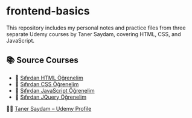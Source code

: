 # frontend-basics

This repository includes my personal notes and practice files from three separate Udemy courses by Taner Saydam, covering HTML, CSS, and JavaScript.

## 📚 Source Courses

- 🔗 [Sıfırdan HTML Öğrenelim](https://www.udemy.com/course/sfrdan-html-ogrenelim/)
- 🔗 [Sıfırdan CSS Öğrenelim](https://www.udemy.com/course/sfrdan-css-ogrenelim/)
- 🔗 [Sıfırdan JavaScript Öğrenelim](https://www.udemy.com/course/sifirdan-javascript-ogrenelim/)
- 🔗 [Sıfırdan JQuery Öğrenelim](https://www.udemy.com/course/sifirdan-jquery-ogrenelim/)

👨‍🏫 [Taner Saydam – Udemy Profile](https://www.udemy.com/user/taner-saydam/)

